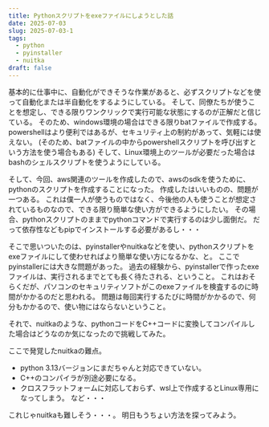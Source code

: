 ```yaml
---
title: Pythonスクリプトをexeファイルにしようとした話
date: 2025-07-03
slug: 2025-07-03-1
tags:
  - python
  - pyinstaller
  - nuitka
draft: false
---
```

基本的に仕事中に、自動化ができそうな作業があると、必ずスクリプトなどを使って自動化または半自動化をするようにしている。
そして、同僚たちが使うことを想定し、できる限りワンクリックで実行可能な状態にするのが正解だと信じている。
そのため、windows環境の場合はできる限りbatファイルで作成する。
powershellはより便利ではあるが、セキュリティ上の制約があって、気軽には使えない。
(そのため、batファイルの中からpowershellスクリプトを呼び出すという方法を使う場合もある)
そして、Linux環境上のツールが必要だった場合はbashのシェルスクリプトを使うようにしている。

そして、今回、aws関連のツールを作成したので、awsのsdkを使うために、pythonのスクリプトを作成することになった。
作成したはいいものの、問題が一つある。
これは僕一人が使うものではなく、今後他の人も使うことが想定されているものなので、できる限り簡単な使い方ができるようにしたい。
その場合、pythonスクリプトのままでpythonコマンドで実行するのは少し面倒だ。
だって依存性などもpipでインストールする必要があるし・・・

そこで思いついたのは、pyinstallerやnuitkaなどを使い、pythonスクリプトをexeファイルにして使わせればより簡単な使い方になるかな、と。
ここでpyinstallerには大きな問題があった。
過去の経験から、pyinstallerで作ったexeファイルは、実行されるまでとても長く待たされる、ということ。
これはおそらくだが、パソコンのセキュリティソフトがこのexeファイルを検査するのに時間がかかるのだと思われる。
問題は毎回実行するたびに時間がかかるので、何分もかかるので、使い物にはならないということ。

それで、nuitkaのような、pythonコードをC++コードに変換してコンパイルした場合はどうなのか気になったので挑戦してみた。

ここで発覚したnuitkaの難点。
- python 3.13バージョンにまだちゃんと対応できていない。
- C++のコンパイラが別途必要になる。
- クロスフラットフォームに対応しておらず、wsl上で作成するとLinux専用になってしまう。
など・・・

これじゃnuitkaも難しそう・・・。
明日もうちょい方法を探ってみよう。
